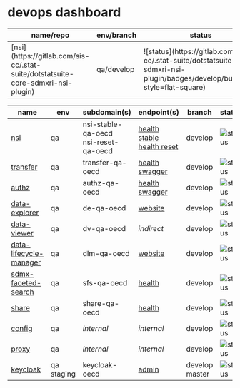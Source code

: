# devops dashboard

<table>
<thead>
<tr><th>name/repo</th><th>env/branch</th><th>status</th><th>coverage</th><th>subdomain(s)</th><th>endpoint(s)</th></tr>
</thead>
<body>
<tr>
<td rowspan="2">[nsi](https://gitlab.com/sis-cc/.stat-suite/dotstatsuite-core-sdmxri-nsi-plugin)</td>
<td rowspan="2">qa/develop</td>
<td rowspan="2">![status](https://gitlab.com/sis-cc/.stat-suite/dotstatsuite-core-sdmxri-nsi-plugin/badges/develop/build.svg?style=flat-square)</td>
<td rowspan="2">![coverage](https://gitlab.com/sis-cc/.stat-suite/dotstatsuite-core-sdmxri-nsi-plugin/badges/develop/coverage.svg?style=flat-square)</td>
<td>nsi-stable-qa-oecd</td>
<td>[health](http://nsi-stable-qa-oecd.redpelicans.com/health)</td>
</tr>
<tr>
<td>nsi-reset-qa-oecd</td>
<td>[health](http://nsi-reset-qa-oecd.redpelicans.com/health)</td>
</tr>
</body>
</table>

|name|env|subdomain(s)|endpoint(s)|branch|status|coverage|
|---|---|---|---|---|---|---|
|[nsi](https://gitlab.com/sis-cc/.stat-suite/dotstatsuite-core-sdmxri-nsi-plugin)|qa|nsi-stable-qa-oecd<br />nsi-reset-qa-oecd|[health stable](http://nsi-stable-qa-oecd.redpelicans.com/health)<br />[health reset](http://nsi-reset-qa-oecd.redpelicans.com/health)|develop|![status](https://gitlab.com/sis-cc/.stat-suite/dotstatsuite-core-sdmxri-nsi-plugin/badges/develop/build.svg?style=flat-square)|![coverage](https://gitlab.com/sis-cc/.stat-suite/dotstatsuite-core-sdmxri-nsi-plugin/badges/develop/coverage.svg?style=flat-square)|
|[transfer](https://gitlab.com/sis-cc/.stat-suite/dotstatsuite-core-transfer)|qa|transfer-qa-oecd|[health](http://transfer-qa-oecd.redpelicans.com/health)<br />[swagger](http://transfer-qa-oecd.redpelicans.com/swagger)|develop|![status](https://gitlab.com/sis-cc/.stat-suite/dotstatsuite-core-transfer/badges/develop/build.svg?style=flat-square)|![coverage](https://gitlab.com/sis-cc/.stat-suite/dotstatsuite-core-transfer/badges/develop/coverage.svg?style=flat-square)|
|[authz](https://gitlab.com/sis-cc/.stat-suite/dotstatsuite-core-auth-management)|qa|authz-qa-oecd|[health](http://authz-qa-oecd.redpelicans.com/health)<br />[swagger](http://authz-qa-oecd.redpelicans.com/swagger)|develop|![status](https://gitlab.com/sis-cc/.stat-suite/dotstatsuite-core-auth-management/badges/develop/build.svg?style=flat-square)|![coverage](https://gitlab.com/sis-cc/.stat-suite/dotstatsuite-core-auth-management/badges/develop/coverage.svg?style=flat-square)
|[data-explorer](https://gitlab.com/sis-cc/.stat-suite/dotstatsuite-data-explorer)|qa|de-qa-oecd|[website](http://de-qa-oecd.redpelicans.com)|develop|![status](https://gitlab.com/sis-cc/.stat-suite/dotstatsuite-data-explorer/badges/develop/build.svg?style=flat-square)|![coverage](https://gitlab.com/sis-cc/.stat-suite/dotstatsuite-data-explorer/badges/develop/coverage.svg?style=flat-square)
|[data-viewer](https://gitlab.com/sis-cc/.stat-suite/dotstatsuite-data-viewer)|qa|dv-qa-oecd|*indirect*|develop|![status](https://gitlab.com/sis-cc/.stat-suite/dotstatsuite-data-viewer/badges/develop/build.svg?style=flat-square)|![coverage](https://gitlab.com/sis-cc/.stat-suite/dotstatsuite-data-viewer/badges/develop/coverage.svg?style=flat-square)
|[data-lifecycle-manager](https://gitlab.com/sis-cc/.stat-suite/dotstatsuite-data-lifecycle-manager)|qa|dlm-qa-oecd|[website](http://dlm-qa-oecd.redpelicans.com)|develop|![status](https://gitlab.com/sis-cc/.stat-suite/dotstatsuite-data-lifecycle-manager/badges/develop/build.svg?style=flat-square)|![coverage](https://gitlab.com/sis-cc/.stat-suite/dotstatsuite-data-lifecycle-manager/badges/develop/coverage.svg?style=flat-square)
|[sdmx-faceted-search](https://gitlab.com/sis-cc/.stat-suite/dotstatsuite-sdmx-faceted-search)|qa|sfs-qa-oecd|[health](http://sfs-qa-oecd.redpelicans.com/healthcheck)|develop|![status](https://gitlab.com/sis-cc/.stat-suite/dotstatsuite-sdmx-faceted-search/badges/develop/build.svg?style=flat-square)|![coverage](https://gitlab.com/sis-cc/.stat-suite/dotstatsuite-sdmx-faceted-search/badges/develop/coverage.svg?style=flat-square)
|[share](https://gitlab.com/sis-cc/.stat-suite/dotstatsuite-share)|qa|share-qa-oecd|[health](http://share-qa-oecd.redpelicans.com/healthcheck)|develop|![status](https://gitlab.com/sis-cc/.stat-suite/dotstatsuite-share/badges/develop/build.svg?style=flat-square)|![coverage](https://gitlab.com/sis-cc/.stat-suite/dotstatsuite-share/badges/develop/coverage.svg?style=flat-square)
|[config](https://gitlab.com/sis-cc/.stat-suite/dotstatsuite-config)|qa|*internal*|*internal*|develop|![status](https://gitlab.com/sis-cc/.stat-suite/dotstatsuite-config/badges/develop/build.svg?style=flat-square)|![coverage](https://gitlab.com/sis-cc/.stat-suite/dotstatsuite-config/badges/develop/coverage.svg?style=flat-square)
|[proxy](https://gitlab.com/sis-cc/.stat-suite/dotstatsuite-proxy)|qa|*internal*|*internal*|develop|![status](https://gitlab.com/sis-cc/.stat-suite/dotstatsuite-proxy/badges/develop/build.svg?style=flat-square)|![coverage](https://gitlab.com/sis-cc/.stat-suite/dotstatsuite-proxy/badges/develop/coverage.svg?style=flat-square)
|[keycloak](https://gitlab.com/sis-cc/.stat-suite/keycloak)|qa<br />staging|keycloak-oecd|[admin](http://keycloak-oecd.redpelicans.com)|develop<br />master|![status](https://gitlab.com/sis-cc/.stat-suite/keycloak/badges/develop/build.svg?style=flat-square)|*no test required*
